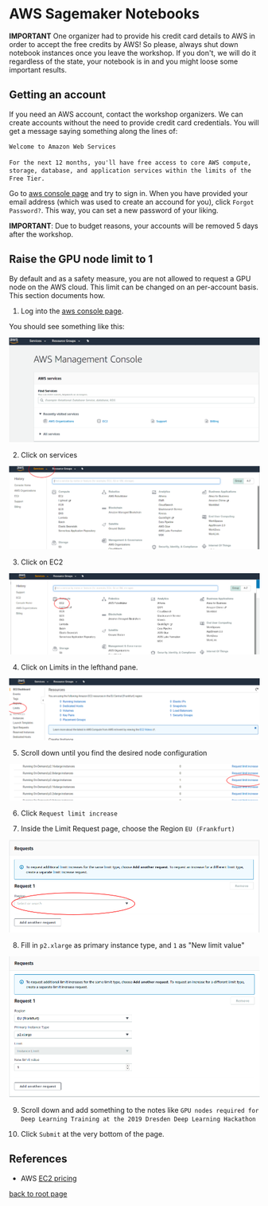 # AWS Sagemaker Notebooks

**IMPORTANT** One organizer had to provide his credit card details to AWS in order to accept the free credits by AWS! So please, always shut down notebook instances once you leave the workshop. If you don't, we will do it regardless of the state, your notebook is in and you might loose some important results. 

## Getting an account

If you need an AWS account, contact the workshop organizers. We can create accounts without the need to provide credit card credentials. You will get a message saying something along the lines of:

``` text
Welcome to Amazon Web Services

For the next 12 months, you'll have free access to core AWS compute, storage, database, and application services within the limits of the Free Tier.
```

Go to [aws console page](aws.amazon.com/console/) and try to sign in. When you have provided your email address (which was used to create an accound for you), click `Forgot Password?`. This way, you can set a new password of your liking.

**IMPORTANT**: Due to budget reasons, your accounts will be removed 5 days after the workshop.


## Raise the GPU node limit to 1

By default and as a safety measure, you are not allowed to request a GPU node on the AWS cloud. This limit can be changed on an per-account basis. This section documents how.

1. Log into the [aws console page](aws.amazon.com/console/).

You should see something like this:

![](aws-console.png)

2. Click on services

![](aws-console-services.png)

3. Click on EC2

![](aws-console-services-EC2.png)

4. Click on Limits in the lefthand pane.

![](aws-console-services-EC2-limits.png)

5. Scroll down until you find the desired node configuration

![](aws-console-services-EC2-limits-p2.xlarge.png)

6. Click `Request limit increase`

7. Inside the Limit Request page, choose the Region `EU (Frankfurt)`

![](aws-console-services-EC2-limits-requests-region.png)

8. Fill in `p2.xlarge` as primary instance type, and `1` as "New limit value"

![](aws-console-services-EC2-limits-requests-region-alldetails.png)

9. Scroll down and add something to the notes like `GPU nodes required for Deep Learning Training at the 2019 Dresden Deep Learning Hackathon`

10. Click `Submit` at the very bottom of the page.


## References

- AWS [EC2 pricing](https://aws.amazon.com/ec2/pricing/on-demand/)

[back to root page](../../README.md)
